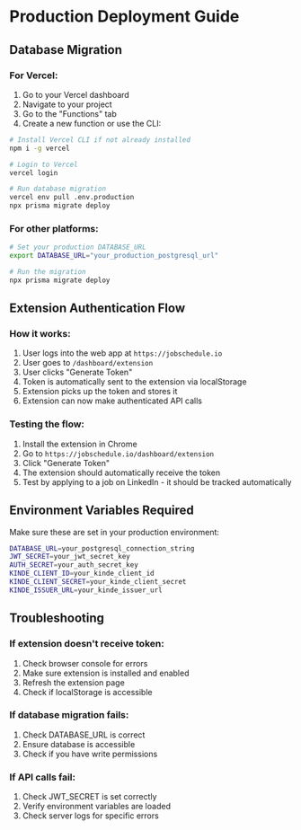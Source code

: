 # Production Deployment Guide

## Database Migration

### For Vercel:
1. Go to your Vercel dashboard
2. Navigate to your project
3. Go to the "Functions" tab
4. Create a new function or use the CLI:

```bash
# Install Vercel CLI if not already installed
npm i -g vercel

# Login to Vercel
vercel login

# Run database migration
vercel env pull .env.production
npx prisma migrate deploy
```

### For other platforms:
```bash
# Set your production DATABASE_URL
export DATABASE_URL="your_production_postgresql_url"

# Run the migration
npx prisma migrate deploy
```

## Extension Authentication Flow

### How it works:
1. User logs into the web app at `https://jobschedule.io`
2. User goes to `/dashboard/extension`
3. User clicks "Generate Token"
4. Token is automatically sent to the extension via localStorage
5. Extension picks up the token and stores it
6. Extension can now make authenticated API calls

### Testing the flow:
1. Install the extension in Chrome
2. Go to `https://jobschedule.io/dashboard/extension`
3. Click "Generate Token"
4. The extension should automatically receive the token
5. Test by applying to a job on LinkedIn - it should be tracked automatically

## Environment Variables Required

Make sure these are set in your production environment:

```bash
DATABASE_URL=your_postgresql_connection_string
JWT_SECRET=your_jwt_secret_key
AUTH_SECRET=your_auth_secret_key
KINDE_CLIENT_ID=your_kinde_client_id
KINDE_CLIENT_SECRET=your_kinde_client_secret
KINDE_ISSUER_URL=your_kinde_issuer_url
```

## Troubleshooting

### If extension doesn't receive token:
1. Check browser console for errors
2. Make sure extension is installed and enabled
3. Refresh the extension page
4. Check if localStorage is accessible

### If database migration fails:
1. Check DATABASE_URL is correct
2. Ensure database is accessible
3. Check if you have write permissions

### If API calls fail:
1. Check JWT_SECRET is set correctly
2. Verify environment variables are loaded
3. Check server logs for specific errors 